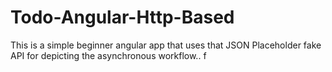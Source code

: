 # Todo-Angular-Http-Based
This is a simple beginner angular app that uses that JSON Placeholder fake API for depicting  the asynchronous workflow.. f
